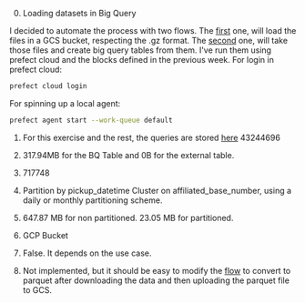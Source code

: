 0. Loading datasets in Big Query

I decided to automate the process with two flows. The [first](gcs_flow.py) one, will load the files in a GCS bucket, respecting the .gz format. 
The [second](bq_flow.py) one, will take those files and create big query tables from them. I've run them using prefect cloud and the blocks defined in the previous week. 
For login in prefect cloud:
```bash
prefect cloud login
```
For spinning up a local agent:
```bash
prefect agent start --work-queue default
```

1. For this exercise and the rest, the queries are stored [here](bq.sql)
43244696

2. 317.94MB for the BQ Table and 0B for the external table.

3. 717748

4. Partition by pickup_datetime Cluster on affiliated_base_number, using a daily or monthly partitioning scheme. 

5. 647.87 MB for non partitioned. 23.05 MB for partitioned.

6. GCP Bucket

7. False. It depends on the use case. 

8. Not implemented, but it should be easy to modify the [flow](gcs_flow.py) to convert to parquet after downloading the data and then uploading the parquet file to GCS. 